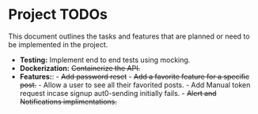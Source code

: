 # Project TODOs

This document outlines the tasks and features that are planned or need to be implemented in the project.

- **Testing:** Implement end to end tests using mocking.
- **Dockerization:** ~~Containerize the API.~~
- **Features:**: 
                - ~~Add password reset~~
                - ~~Add a favorite feature for a specific post.~~
                - Allow a user to see all their favorited posts.
                - Add Manual token request incase signup aut0-sending initially fails.
                - ~~Alert and Notifications implimentations.~~